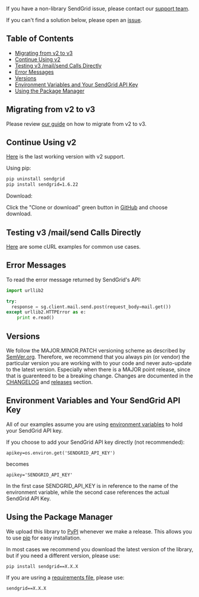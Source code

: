 If you have a non-library SendGrid issue, please contact our [support team](https://support.sendgrid.com).

If you can't find a solution below, please open an [issue](https://github.com/sendgrid/sendgrid-python/issues).


## Table of Contents

* [Migrating from v2 to v3](#migrating)
* [Continue Using v2](#v2)
* [Testing v3 /mail/send Calls Directly](#testing)
* [Error Messages](#error)
* [Versions](#versions)
* [Environment Variables and Your SendGrid API Key](#environment)
* [Using the Package Manager](#package-manager)

<a name="migrating"></a>
## Migrating from v2 to v3

Please review [our guide](https://sendgrid.com/docs/Classroom/Send/v3_Mail_Send/how_to_migrate_from_v2_to_v3_mail_send.html) on how to migrate from v2 to v3.

<a name="v2"></a>
## Continue Using v2

[Here](https://github.com/sendgrid/sendgrid-python/tree/0942f9de2d5ba5fedb65a23940ebe1005a21a6c7) is the last working version with v2 support.

Using pip:

```bash
pip uninstall sendgrid
pip install sendgrid=1.6.22
```

Download:

Click the "Clone or download" green button in [GitHub](https://github.com/sendgrid/sendgrid-python/tree/0942f9de2d5ba5fedb65a23940ebe1005a21a6c7) and choose download.

<a name="testing"></a>
## Testing v3 /mail/send Calls Directly

[Here](https://sendgrid.com/docs/Classroom/Send/v3_Mail_Send/curl_examples.html) are some cURL examples for common use cases.

<a name="error"></a>
## Error Messages

To read the error message returned by SendGrid's API:

```python
import urllib2

try:
  response = sg.client.mail.send.post(request_body=mail.get())
except urllib2.HTTPError as e:
    print e.read()
```

<a name="versions"></a>
## Versions

We follow the MAJOR.MINOR.PATCH versioning scheme as described by [SemVer.org](http://semver.org). Therefore, we recommend that you always pin (or vendor) the particular version you are working with to your code and never auto-update to the latest version. Especially when there is a MAJOR point release, since that is guarenteed to be a breaking change. Changes are documented in the [CHANGELOG](https://github.com/sendgrid/sendgrid-python/blob/master/CHANGELOG.md) and [releases](https://github.com/sendgrid/sendgrid-python/releases) section.

<a name="environment"></a>
## Environment Variables and Your SendGrid API Key

All of our examples assume you are using [environment variables](https://github.com/sendgrid/sendgrid-python#setup-environment-variables) to hold your SendGrid API key.

If you choose to add your SendGrid API key directly (not recommended):

`apikey=os.environ.get('SENDGRID_API_KEY')`

becomes

`apikey='SENDGRID_API_KEY'`

In the first case SENDGRID_API_KEY is in reference to the name of the environment variable, while the second case references the actual SendGrid API Key.

<a name="package-manager"></a>
## Using the Package Manager

We upload this library to [PyPI](https://pypi.python.org/pypi/sendgrid) whenever we make a release. This allows you to use [pip](https://pypi.python.org/pypi/pip) for easy installation.

In most cases we recommend you download the latest version of the library, but if you need a different version, please use:

`pip install sendgrid==X.X.X`

If you are usring a [requirements file](https://pip.readthedocs.io/en/1.1/requirements.html), please use:

`sendgrid==X.X.X`
